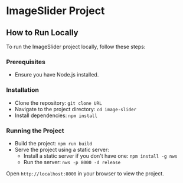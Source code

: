 # ImageSlider Project

## How to Run Locally
To run the ImageSlider project locally, follow these steps:

### Prerequisites
- Ensure you have Node.js installed.

### Installation
- Clone the repository: `git clone URL`
- Navigate to the project directory: `cd image-slider`
- Install dependencies: `npm install`

### Running the Project
- Build the project: `npm run build`
- Serve the project using a static server:
  - Install a static server if you don't have one: `npm install -g nws`
  - Run the server: `nws -p 8000 -d release`

Open `http://localhost:8000` in your browser to view the project.
